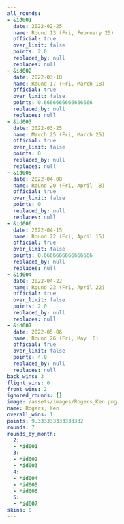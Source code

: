 ```yaml
---
all_rounds:
- &id001
  date: 2022-02-25
  name: Round 13 (Fri, February 25)
  official: true
  over_limit: false
  points: 2.0
  replaced_by: null
  replaces: null
- &id002
  date: 2022-03-18
  name: Round 17 (Fri, March 18)
  official: true
  over_limit: false
  points: 0.6666666666666666
  replaced_by: null
  replaces: null
- &id003
  date: 2022-03-25
  name: March 25 (Fri, March 25)
  official: true
  over_limit: false
  points: 0
  replaced_by: null
  replaces: null
- &id005
  date: 2022-04-08
  name: Round 20 (Fri, April  8)
  official: true
  over_limit: false
  points: 0
  replaced_by: null
  replaces: null
- &id006
  date: 2022-04-15
  name: Round 22 (Fri, April 15)
  official: true
  over_limit: false
  points: 0.6666666666666666
  replaced_by: null
  replaces: null
- &id004
  date: 2022-04-22
  name: Round 23 (Fri, April 22)
  official: true
  over_limit: false
  points: 2.0
  replaced_by: null
  replaces: null
- &id007
  date: 2022-05-06
  name: Round 26 (Fri, May  6)
  official: true
  over_limit: false
  points: 4.0
  replaced_by: null
  replaces: null
back_wins: 3
flight_wins: 0
front_wins: 2
ignored_rounds: []
image: /assets/images/Rogers_Ken.png
name: Rogers, Ken
overall_wins: 1
points: 9.333333333333332
rounds: 7
rounds_by_month:
  2:
  - *id001
  3:
  - *id002
  - *id003
  4:
  - *id004
  - *id005
  - *id006
  5:
  - *id007
skins: 0
---
```

